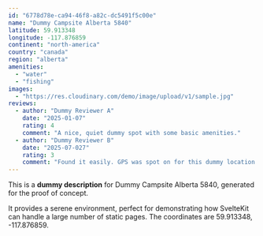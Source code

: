 ```yaml
---
id: "6778d78e-ca94-46f8-a82c-dc5491f5c00e"
name: "Dummy Campsite Alberta 5840"
latitude: 59.913348
longitude: -117.876859
continent: "north-america"
country: "canada"
region: "alberta"
amenities:
  - "water"
  - "fishing"
images:
  - "https://res.cloudinary.com/demo/image/upload/v1/sample.jpg"
reviews:
  - author: "Dummy Reviewer A"
    date: "2025-01-07"
    rating: 4
    comment: "A nice, quiet dummy spot with some basic amenities."
  - author: "Dummy Reviewer B"
    date: "2025-07-027"
    rating: 3
    comment: "Found it easily. GPS was spot on for this dummy location."
---
```


This is a **dummy description** for Dummy Campsite Alberta 5840, generated for the proof of concept.

It provides a serene environment, perfect for demonstrating how SvelteKit can handle a large number of static pages. The coordinates are 59.913348, -117.876859.
